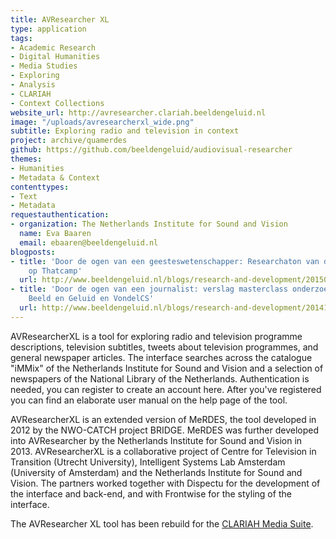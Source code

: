 ```yaml
---
title: AVResearcher XL
type: application
tags:
- Academic Research
- Digital Humanities
- Media Studies
- Exploring
- Analysis
- CLARIAH
- Context Collections
website_url: http://avresearcher.clariah.beeldengeluid.nl
image: "/uploads/avresearcherxl_wide.png"
subtitle: Exploring radio and television in context
project: archive/quamerdes
github: https://github.com/beeldengeluid/audiovisual-researcher
themes:
- Humanities
- Metadata & Context
contenttypes:
- Text
- Metadata
requestauthentication:
- organization: The Netherlands Institute for Sound and Vision
  name: Eva Baaren
  email: ebaaren@beeldengeluid.nl
blogposts:
- title: 'Door de ogen van een geesteswetenschapper: Researchaton van de tool AVResearcherXL
    op Thatcamp'
  url: http://www.beeldengeluid.nl/blogs/research-and-development/201502/door-de-ogen-van-een-geesteswetenschapper-verslag
- title: 'Door de ogen van een journalist: verslag masterclass onderzoeksjournalistiek
    Beeld en Geluid en VondelCS'
  url: http://www.beeldengeluid.nl/blogs/research-and-development/201410/door-de-ogen-van-een-journalist-verslag-masterclass
---
```


AVResearcherXL is a tool for exploring radio and television programme descriptions, television subtitles, tweets about television programmes, and general newspaper articles. The interface searches across the catalogue "iMMix" of the Netherlands Institute for Sound and Vision and a selection of newspapers of the National Library of the Netherlands. Authentication is needed, you can register to create an account here. After you've registered you can find an elaborate user manual on the help page of the tool.

AVResearcherXL is an extended version of MeRDES, the tool developed in 2012 by the NWO-CATCH project BRIDGE. MeRDES was further developed into AVResearcher by the Netherlands Institute for Sound and Vision in 2013. AVResearcherXL is a collaborative project of Centre for Television in Transition (Utrecht University), Intelligent Systems Lab Amsterdam (University of Amsterdam) and the Netherlands Institute for Sound and Vision. The partners worked together with Dispectu for the development of the interface and back-end, and with Frontwise for the styling of the interface.

The AVResearcher XL tool has been rebuild for the [CLARIAH Media Suite](http://mediasuite.clariah.nl/).
